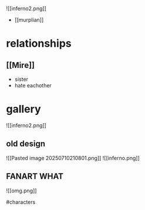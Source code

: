 ![[inferno2.png]]
- [[murplian]]

# relationships
## [[Mire]]
- sister
- hate eachother
# gallery
![[inferno2.png]]
## old design
![[Pasted image 20250710210801.png]]
![[inferno.png]]
## FANART WHAT
![[omg.png]]

#characters 